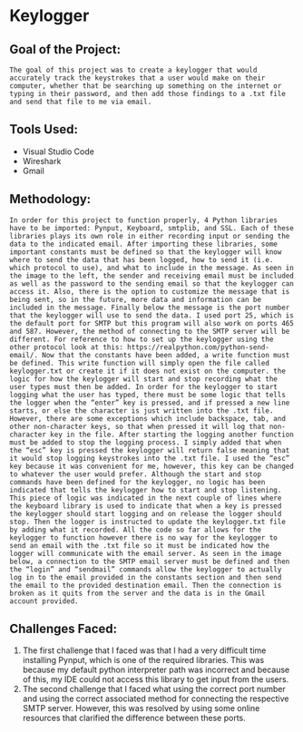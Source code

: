 # Keylogger
## Goal of the Project:
	The goal of this project was to create a keylogger that would accurately track the keystrokes that a user would make on their computer, whether that be searching up something on the internet or typing in their password, and then add those findings to a .txt file and send that file to me via email. 

## Tools Used: 
- Visual Studio Code
- Wireshark
- Gmail

## Methodology:
	In order for this project to function properly, 4 Python libraries have to be imported: Pynput, Keyboard, smtplib, and SSL. Each of these libraries plays its own role in either recording input or sending the data to the indicated email. After importing these libraries, some important constants must be defined so that the keylogger will know where to send the data that has been logged, how to send it (i.e. which protocol to use), and what to include in the message. As seen in the image to the left, the sender and receiving email must be included as well as the password to the sending email so that the keylogger can access it. Also, there is the option to customize the message that is being sent, so in the future, more data and information can be included in the message. Finally below the message is the port number that the keylogger will use to send the data. I used port 25, which is the default port for SMTP but this program will also work on ports 465 and 587. However, the method of connecting to the SMTP server will be different. For reference to how to set up the keylogger using the other protocol look at this: https://realpython.com/python-send-email/. Now that the constants have been added, a write function must be defined. This write function will simply open the file called keylogger.txt or create it if it does not exist on the computer. the logic for how the keylogger will start and stop recording what the user types must then be added. In order for the keylogger to start logging what the user has typed, there must be some logic that tells the logger when the “enter” key is pressed, and if pressed a new line starts, or else the character is just written into the .txt file. However, there are some exceptions which include backspace, tab, and other non-character keys, so that when pressed it will log that non-character key in the file. After starting the logging another function must be added to stop the logging process. I simply added that when the “esc” key is pressed the keylogger will return false meaning that it would stop logging keystrokes into the .txt file. I used the “esc” key because it was convenient for me, however, this key can be changed to whatever the user would prefer. Although the start and stop commands have been defined for the keylogger, no logic has been indicated that tells the keylogger how to start and stop listening. This piece of logic was indicated in the next couple of lines where the keyboard library is used to indicate that when a key is pressed the keylogger should start logging and on release the logger should stop. Then the logger is instructed to update the keylogger.txt file by adding what it recorded. All the code so far allows for the keylogger to function however there is no way for the keylogger to send an email with the .txt file so it must be indicated how the logger will communicate with the email server. As seen in the image below, a connection to the SMTP email server must be defined and then the “login” and “sendmail” commands allow the keylogger to actually log in to the email provided in the constants section and then send the email to the provided destination email. Then the connection is broken as it quits from the server and the data is in the Gmail account provided.  

## Challenges Faced: 
1) The first challenge that I faced was that I had a very difficult time installing Pynput, which is one of the required libraries. This was because my default python interpreter path was incorrect and because of this, my IDE could not access this library to get input from the users. 
2) The second challenge that I faced what using the correct port number and using the correct associated method for connecting the respective SMTP server. However, this was resolved by using some online resources that clarified the difference between these ports.
